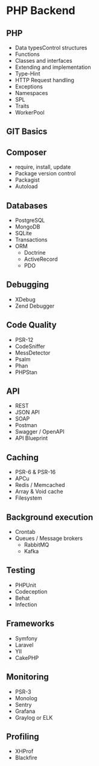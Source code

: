 # PHP Backend

## PHP
- Data typesControl structures
- Functions
- Classes and interfaces
- Extending and implementation
- Type-Hint
- HTTP Request handling
- Exceptions
- Namespaces
- SPL
- Traits
- WorkerPool


## GIT Basics


## Composer
- require, install, update
- Package version control
- Packagist
- Autoload


## Databases
- PostgreSQL
- MongoDB
- SQLite
- Transactions
- ORM
  - Doctrine
  - ActiveRecord
  - PDO


## Debugging
- XDebug
- Zend Debugger


## Code Quality
- PSR-12
- CodeSniffer
- MessDetector
- Psalm
- Phan
- PHPStan


## API
- REST
- JSON API
- SOAP
- Postman
- Swagger / OpenAPI
- API Blueprint


## Caching
- PSR-6 & PSR-16
- APCu
- Redis / Memcached
- Array & Void cache
- Filesystem


## Background execution
- Crontab
- Queues / Message brokers
  - RabbitMQ
  - Kafka


## Testing
- PHPUnit
- Codeception
- Behat
- Infection


## Frameworks
- Symfony
- Laravel
- YII
- CakePHP


## Monitoring
- PSR-3
- Monolog
- Sentry
- Grafana
- Graylog or ELK


## Profiling
- XHProf
- Blackfire
